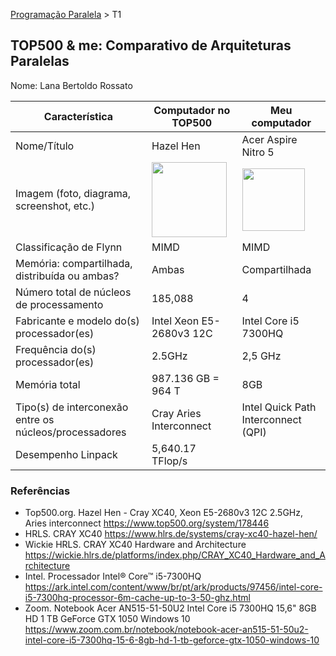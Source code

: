 [Programação Paralela](https://github.com/AndreaInfUFSM/elc139-2018a) > T1

TOP500 & me: Comparativo de Arquiteturas Paralelas
--------------------------------------------------

Nome: Lana Bertoldo Rossato

| Característica                                            |   Computador no TOP500    |            Meu computador           |
| --------------------------------------------------------- | ------------------------- | ----------------------------------- |
| Nome/Título                                               |         Hazel Hen         |         Acer Aspire Nitro 5         |
| Imagem (foto, diagrama, screenshot, etc.)                 | <img src="https://www.hlrs.de/fileadmin/_processed_/8/2/csm_crayxc40-hazelhen_e0eb05d4aa.jpg" width="120"> | <img src="https://br-store.acer.com/Assets/Produtos/SuperZoom/An_AN515-31_41_51_bk_wp_01.jpg?v=11a64c21-1" width="100">|
| Classificação de Flynn                                    |           MIMD            |                MIMD                 |
| Memória: compartilhada, distribuída ou ambas?             |           Ambas           |            Compartilhada            |
| Número total de núcleos de processamento                  |          185,088          |                  4                  |
| Fabricante e modelo do(s) processador(es)                 | Intel Xeon E5-2680v3 12C  |         Intel Core i5 7300HQ        |
| Frequência do(s) processador(es)                          |           2.5GHz          |               2,5 GHz               |
| Memória total                                             |    987.136 GB = 964 T     |                 8GB                 |
| Tipo(s) de interconexão entre os núcleos/processadores    |  Cray Aries Interconnect  | Intel Quick Path Interconnect (QPI) |
| Desempenho Linpack                                        |     5,640.17 TFlop/s      |                                     |

### Referências
- Top500.org. Hazel Hen - Cray XC40, Xeon E5-2680v3 12C 2.5GHz, Aries interconnect https://www.top500.org/system/178446
- HRLS. CRAY XC40 https://www.hlrs.de/systems/cray-xc40-hazel-hen/
- Wickie HRLS. CRAY XC40 Hardware and Architecture https://wickie.hlrs.de/platforms/index.php/CRAY_XC40_Hardware_and_Architecture
- Intel. Processador Intel® Core™ i5-7300HQ https://ark.intel.com/content/www/br/pt/ark/products/97456/intel-core-i5-7300hq-processor-6m-cache-up-to-3-50-ghz.html
- Zoom. Notebook Acer AN515-51-50U2 Intel Core i5 7300HQ 15,6" 8GB HD 1 TB GeForce GTX 1050 Windows 10 https://www.zoom.com.br/notebook/notebook-acer-an515-51-50u2-intel-core-i5-7300hq-15-6-8gb-hd-1-tb-geforce-gtx-1050-windows-10
